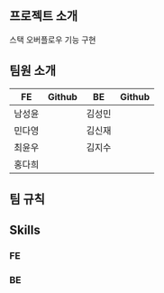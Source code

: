 ## 프로젝트 소개

스택 오버플로우 기능 구현

## 팀원 소개

|FE|Github|BE|Github|
|:---:|:---:|:---:|:---:|
|남성윤||김성민||
|민다영||김신재||
|최윤우||김지수||
|홍다희||||

## 팀 규칙

## Skills

### FE



### BE




